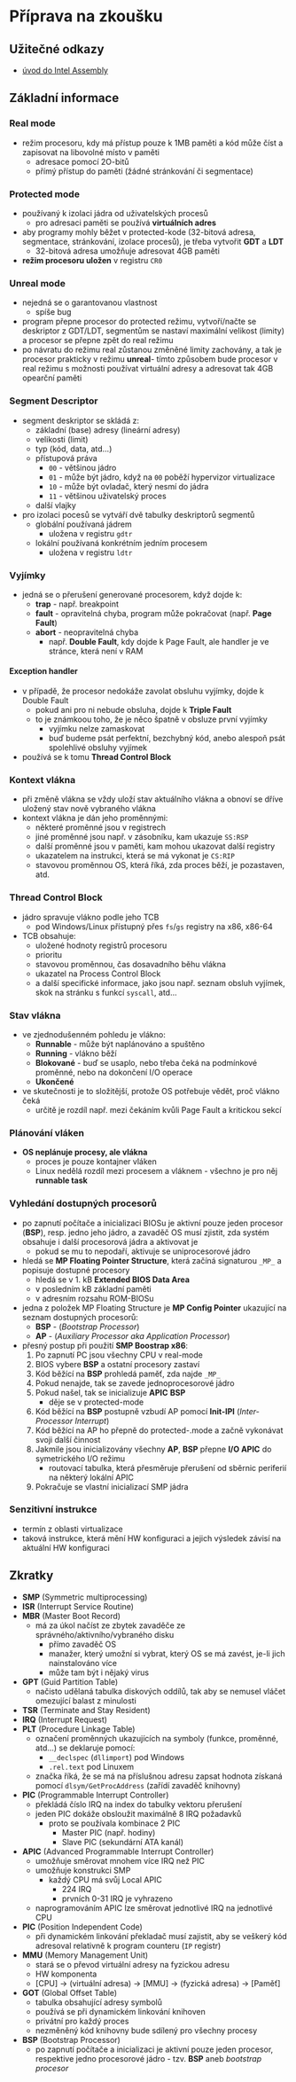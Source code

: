 # Příprava na zkoušku

## Užitečné odkazy
- [úvod do Intel Assembly](https://www.codeproject.com/Articles/1273844/The-Intel-Assembly-Manual-3)

## Základní informace

### Real mode
- režim procesoru, kdy má přístup pouze k 1MB paměti a kód může číst a zapisovat na libovolné místo v paměti
    - adresace pomocí 2O-bitů
    - přímý přístup do paměti (žádné stránkování či segmentace)

### Protected mode
- používaný k izolaci jádra od uživatelských procesů
    - pro adresaci paměti se používá **virtuálních adres**
- aby programy mohly běžet v protected-kode (32-bitová adresa, segmentace, stránkování, izolace procesů), je třeba vytvořit **GDT** a **LDT**
    - 32-bitová adresa umožňuje adresovat 4GB paměti
- **režim procesoru uložen** v registru `CR0`

### Unreal mode
- nejedná se o garantovanou vlastnost
    - spíše bug
- program přepne procesor do protected režimu, vytvoří/načte se deskriptor z GDT/LDT, segmentům se nastaví maximální velikost (limity) a procesor se přepne zpět do real režimu
- po návratu do režimu real zůstanou změněné limity zachovány, a tak je procesor prakticky v režimu **unreal**- tímto způsobem bude procesor v real režimu s možnosti používat virtuální adresy a adresovat tak 4GB opearční paměti 

### Segment Descriptor
- segment deskriptor se skládá z:
    - základní (base) adresy (lineární adresy)
    - velikosti (limit)
    - typ (kód, data, atd...)
    - přístupová práva
        - `00` - většinou jádro
        - `01` - může být jádro, když na `00` poběží hypervizor virtualizace
        - `10` - může být ovladač, který nesmí do jádra 
        - `11` - většinou uživatelský proces
    - další vlajky
- pro izolaci pocesů se vytváří dvě tabulky deskriptorů segmentů
    - globální používaná jádrem
        - uložena v registru `gdtr`
    - lokální používaná konkrétním jedním procesem
        - uložena v registru `ldtr`

### Vyjímky
- jedná se o přerušení generované procesorem, když dojde k:
    - **trap** - např. breakpoint
    - **fault** - opravitelná chyba, program může pokračovat (např. **Page Fault**)
    - **abort** - neopravitelná chyba
        - např. **Double Fault**, kdy dojde k Page Fault, ale handler je ve stránce, která není v RAM

#### Exception handler
- v případě, že procesor nedokáže zavolat obsluhu vyjímky, dojde k Double Fault
    - pokud ani pro ni nebude obsluha, dojde k **Triple Fault**
    - to je známkoou toho, že je něco špatně v obsluze první vyjímky
        - vyjímku nelze zamaskovat
        - buď budeme psát perfektní, bezchybný kód, anebo alespoň psát spolehlivé obsluhy vyjímek
- používá se k tomu **Thread Control Block**

### Kontext vlákna
- při změně vlákna se vždy uloží stav aktuálního vlákna a obnoví se dříve uložený stav nově vybraného vlákna
- kontext vlákna je dán jeho proměnnými:
    - některé proměnné jsou v registrech
    - jiné proměnné jsou např. v zásobníku, kam ukazuje `SS:RSP`
    - další proměnné jsou v paměti, kam mohou ukazovat další registry
    - ukazatelem na instrukci, která se má vykonat je `CS:RIP`
    - stavovou proměnnou OS, která říká, zda proces běží, je pozastaven, atd.

### Thread Control Block
- jádro spravuje vlákno podle jeho TCB
    - pod Windows/Linux přístupný přes `fs`/`gs` registry na x86, x86-64
- TCB obsahuje:
    - uložené hodnoty registrů procesoru
    - prioritu
    - stavovou proměnnou, čas dosavadního běhu vlákna
    - ukazatel na Process Control Block
    - a další specifické informace, jako jsou např. seznam obsluh vyjímek, skok na stránku s funkcí `syscall`, atd...

### Stav vlákna
- ve zjednodušenném pohledu je vlákno:
    - **Runnable** - může být naplánováno a spuštěno
    - **Running** - vlákno běží
    - **Blokované** - buď se usaplo, nebo třeba čeká na podmínkové proměnné, nebo na dokončení I/O operace
    - **Ukončené**
- ve skutečnosti je to složitější, protože OS potřebuje vědět, proč vlákno čeká
    - určitě je rozdíl např. mezi čekáním kvůli Page Fault a kritickou sekcí

### Plánování vláken
- **OS neplánuje procesy, ale vlákna**
    - proces je pouze kontajner vláken
    - Linux nedělá rozdíl mezi procesem a vláknem - všechno je pro něj **runnable task**

### Vyhledání dostupných procesorů
- po zapnutí počítače a inicializaci BIOSu je aktivní pouze jeden procesor (**BSP**), resp. jedno jeho jádro, a zavaděč OS musí zjistit, zda systém obsahuje i další procesorová jádra a aktivovat je
    - pokud se mu to nepodaří, aktivuje se uniprocesorové jádro
- hledá se **MP Floating Pointer Structure**, která začíná signaturou `_MP_` a popisuje dostupné procesory
    - hledá se v 1. kB **Extended BIOS Data Area**
    - v posledním kB základní paměti
    - v adresním rozsahu ROM-BIOSu
- jedna z položek MP Floating Structure je **MP Config Pointer** ukazující na seznam dostupných procesorů:
    - **BSP** - (_Bootstrap Processor_)
    - **AP** - (_Auxiliary Processor aka Application Processor_)
- přesný postup při použití **SMP Boostrap x86**:
    1. Po zapnutí PC jsou všechny CPU v real-mode
    2. BIOS vybere **BSP** a ostatní procesory zastaví 
    3. Kód běžící na **BSP** prohledá paměť, zda najde `_MP_`
    4. Pokud nenajde, tak se zavede jednoprocesorové jádro
    5. Pokud našel, tak se inicializuje **APIC** **BSP** 
        - děje se v protected-mode
    6. Kód běžící na **BSP** postupně vzbudí AP pomocí **Init-IPI** (_Inter-Processor Interrupt_)
    7. Kód běžící na AP ho přepně do protected-.mode a začně vykonávat svoji další činnost
    8. Jakmile jsou inicializovány všechny **AP**, **BSP** přepne **I/O APIC** do symetrického I/O režimu
        - routovací tabulka, která přesměruje přerušení od sběrnic periferií na některý lokální APIC
    9. Pokračuje se vlastní inicializací SMP jádra

### Senzitivní instrukce
- termín z oblasti virtualizace
- taková instrukce, která mění HW konfiguraci a jejich výsledek závisí na aktuální HW konfiguraci

## Zkratky
- **SMP** (Symmetric multiprocessing)
- **ISR** (Interrupt Service Routine)
- **MBR** (Master Boot Record)
    - má za úkol načíst ze zbytek zavaděče ze správného/aktivního/vybraného disku
        - přímo zavaděč OS
        - manažer, který umožní si vybrat, který OS se má zavést, je-li jich nainstalováno více
        - může tam být i nějaký virus 
- **GPT** (Guid Partition Table)
    - načisto udělaná tabulka diskových oddílů, tak aby se nemusel vláčet omezující balast z minulosti
- **TSR** (Terminate and Stay Resident)
- **IRQ** (Interrupt Request)
- **PLT** (Procedure Linkage Table)
    - označení proměnných ukazujících na symboly (funkce, proměnné, atd...) se deklaruje pomocí:
        - `__declspec` (`dllimport`) pod Windows
        - `.rel.text` pod Linuxem
    - značka říká, že se má na příslušnou adresu zapsat hodnota získaná pomocí `dlsym/GetProcAddress` (zařídí zavaděč knihovny)
- **PIC** (Programmable Interrupt Controller)
    - překládá číslo IRQ na index do tabulky vektoru přerušení
    - jeden PIC dokáže obsloužit maximálně 8 IRQ požadavků
        - proto se používala kombinace 2 PIC
            - Master PIC (např. hodiny)
            - Slave PIC (sekundární ATA kanál)
- **APIC** (Advanced Programmable Interrupt Controller)
    - umožňuje směrovat mnohem více IRQ než PIC
    - umožňuje konstrukci SMP
        - každý CPU má svůj Local APIC
            - 224 IRQ
            - prvních 0-31 IRQ je vyhrazeno
    - naprogramováním APIC lze směrovat jednotlivé IRQ na jednotlivé CPU
- **PIC** (Position Independent Code)
    - při dynamickém linkování překladač musí zajistit, aby se veškerý kód adresoval relativně k program counteru (`IP` registr)
- **MMU** (Memory Management Unit)
    - stará se o převod virtuální adresy na fyzickou adresu
    - HW komponenta
    - [CPU] -> (virtuální adresa) -> [MMU] -> (fyzická adresa) -> [Paměť]
- **GOT** (Global Offset Table)
    - tabulka obsahující adresy symbolů
    - používá se při dynamickém linkování knihoven
    - privátní pro každý proces
    - nezměněný kód knihovny bude sdílený pro všechny procesy
- **BSP** (Bootstrap Processor)
    - po zapnutí počítače a inicializaci je aktivní pouze jeden procesor, respektive jedno procesorové jádro - tzv. **BSP** aneb _bootstrap procesor_

